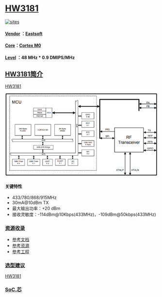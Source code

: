 ﻿# [HW3181](https://github.com/SoCXin/HW3181)

[![sites](http://182.61.61.133/link/resources/SoC.png)](http://www.SoC.Xin)

#### [Vendor](https://github.com/SoCXin/Vendor) ：[Eastsoft](http://www.essemi.com/)
#### [Core](https://github.com/SoCXin/Cortex)：[Cortex M0](https://github.com/SoCXin/CM0)
#### [Level](https://github.com/SoCXin/Level) ：48 MHz * 0.9 DMIPS/MHz

## [HW3181简介](https://github.com/SoCXin/HW3181/wiki)

[HW3181](https://github.com/SoCXin/HW3181)

[![sites](docs/HW3181.png)](http://www.essemi.com/product/17.html)

#### 关键特性

* 433/780/868/915MHz
* 30mA@10dBm TX
* 最大输出功率：+20 dBm
* 接收灵敏度：-114dBm@10Kbps(433MHz)，-109dBm@50kbps(433MHz)


### [资源收录](https://github.com/SoCXin/HW3181)

* [参考文档](docs/)
* [参考资源](src/)
* [参考工程](project/)

### [选型建议](https://github.com/SoCXin)

[HW3181](https://github.com/SoCXin/HW3181)

###  [SoC.芯](http://www.SoC.Xin)
